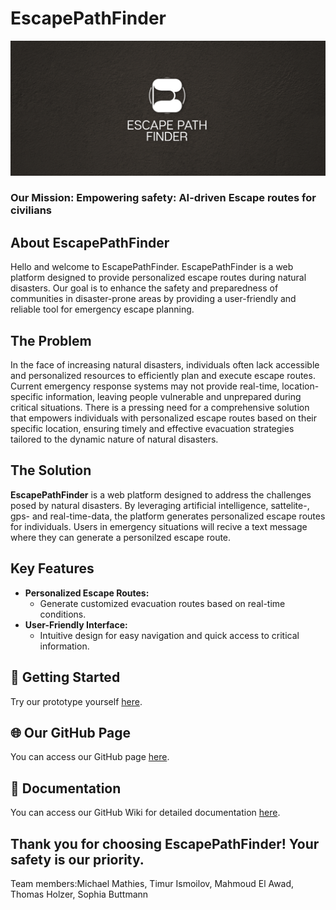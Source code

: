 # EscapePathFinder
![Alt-Text](images/logo.png)
### Our Mission: Empowering safety: AI-driven Escape routes for civilians
## About EscapePathFinder
Hello and welcome to EscapePathFinder. EscapePathFinder is a web platform designed to provide personalized escape routes during natural disasters. Our goal is to enhance the safety and preparedness of communities in disaster-prone areas by providing a user-friendly and reliable tool for emergency escape planning.
## The Problem
In the face of increasing natural disasters, individuals often lack accessible and personalized resources to efficiently plan and execute escape routes. Current emergency response systems may not provide real-time, location-specific information, leaving people vulnerable and unprepared during critical situations. There is a pressing need for a comprehensive solution that empowers individuals with personalized escape routes based on their specific location, ensuring timely and effective evacuation strategies tailored to the dynamic nature of natural disasters.
## The Solution
**EscapePathFinder** is a web platform designed to address the challenges posed by natural disasters. By leveraging artificial intelligence, sattelite-, gps- and real-time-data, the platform generates personalized escape routes for individuals. Users in emergency situations will recive a text message where they can generate a personilzed escape route.
## Key Features
- **Personalized Escape Routes:**
  - Generate customized evacuation routes based on real-time conditions.
- **User-Friendly Interface:**
  - Intuitive design for easy navigation and quick access to critical information.

## 🚀 Getting Started
Try our prototype yourself [here](https://www.figma.com/proto/YgMZCOct0g5RMm4Q3lU0IZ/Prototype-2?type=design&node-id=8-109&t=0wOM1V8xzpxSHY39-0&scaling=scale-down&page-id=0%3A1).
## 🌐 Our GitHub Page
You can access our GitHub page [here](https://real-projects-digitalization.github.io/ss22-gpteam/).
## 📝 Documentation
You can access our GitHub Wiki for detailed documentation [here](https://github.com/Real-Projects-Digitalization/ss22-gpteam/wiki).
## Thank you for choosing EscapePathFinder! Your safety is our priority.
Team members:Michael Mathies, Timur Ismoilov, Mahmoud El Awad, Thomas Holzer, Sophia Buttmann

